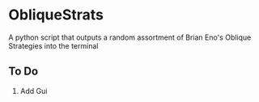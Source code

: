 # ObliqueStrats

A python script that outputs a random assortment of Brian Eno's Oblique Strategies into the terminal


## To Do 

1. Add Gui
